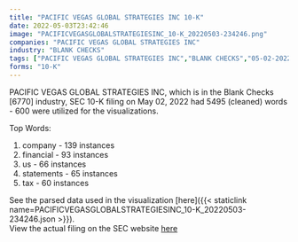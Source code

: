 ```yaml
---
title: "PACIFIC VEGAS GLOBAL STRATEGIES INC 10-K"
date: 2022-05-03T23:42:46
image: "PACIFICVEGASGLOBALSTRATEGIESINC_10-K_20220503-234246.png"
companies: "PACIFIC VEGAS GLOBAL STRATEGIES INC"
industry: "BLANK CHECKS"
tags: ["PACIFIC VEGAS GLOBAL STRATEGIES INC","BLANK CHECKS","05-02-2022","10-K"]
forms: "10-K"
---
```

PACIFIC VEGAS GLOBAL STRATEGIES INC, which is in the Blank Checks [6770] industry, SEC 10-K filing on May 02, 2022 had 5495 (cleaned) words - 600 were utilized for the visualizations.

Top Words:
1. company - 139 instances
2. financial - 93 instances
3. us - 66 instances
4. statements - 65 instances
5. tax - 60 instances


See the parsed data used in the visualization [here]({{< staticlink name=PACIFICVEGASGLOBALSTRATEGIESINC_10-K_20220503-234246.json >}}).  
View the actual filing on the SEC website [here](https://www.sec.gov/Archives/edgar/data/1163612/0001104659-22-054306.txt)